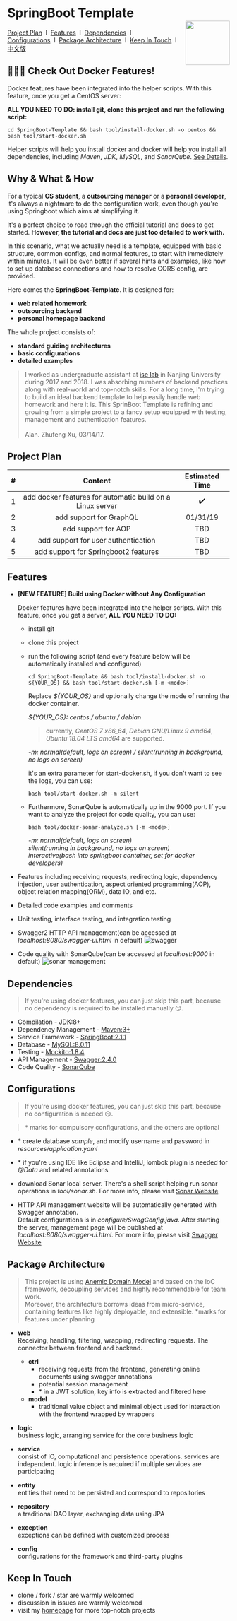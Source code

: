 # SpringBoot Template <img style="float:right;width:100px;padding-top:35px" src="https://img.shields.io/npm/l/vux.svg?style=flat-square" alt="">

[Project Plan](#project-plan)&nbsp;&nbsp;l&nbsp; 
[Features](#features)&nbsp;&nbsp;l&nbsp; 
[Dependencies](#dependencies)&nbsp;&nbsp;l&nbsp;  
[Configurations](#configurations)&nbsp;&nbsp;l&nbsp;
[Package Architecture](#package-architecture)&nbsp;&nbsp;l&nbsp; 
[Keep In Touch](#keep-in-touch)&nbsp;&nbsp;l&nbsp; 
[中文版](README-ZH.md) 

## :tada::tada::tada: Check Out Docker Features!
Docker features have been integrated into the helper scripts. With this feature, once you get a CentOS server: 

**ALL YOU NEED TO DO: install git, clone this project and run the following script:**
```
cd SpringBoot-Template && bash tool/install-docker.sh -o centos && bash tool/start-docker.sh
```

Helper scripts will help you install docker and docker will help you install all dependencies, including 
*Maven*, *JDK*, *MySQL*, and *SonarQube*.
[See Details](#features).


## Why & What & How
For a typical **CS student**, a **outsourcing manager** or a **personal developer**, it's always a nightmare to do the configuration work, even though you're using Springboot which aims at simplifying it.

It's a perfect choice to read through the official tutorial and docs to get started. **However, the tutorial and docs 
are just too detailed to work with.** 

In this scenario, what we actually need is a template, equipped with basic structure, common configs, 
and normal features, to start with immediately within minutes. It will be even better if several hints and examples, like 
how to set up database connections and how to resolve CORS config, are provided.

Here comes the **SpringBoot-Template**.
It is designed for: 
- **web related homework** 
- **outsourcing backend**
- **personal homepage backend**

The whole project consists of:
- **standard guiding architectures**
- **basic configurations**
- **detailed examples**

> I worked as undergraduate assistant at [ise lab](http://www.iselab.cn/) in Nanjing University during 2017 and 2018.
I was absorbing numbers of backend practices along with real-world and top-notch skills.
For a long time, I'm trying to build an ideal backend template to help easily handle web homework and here it is.
This SprinBoot Template is refining and growing from a simple project to a fancy setup equipped with testing, 
management and authentication features.\
\
Alan. Zhufeng Xu, 03/14/17.

## Project Plan
| #   |                      Content                     | Estimated Time |
|:---:|:------------------------------------------------:|:--------------:|
| 1   | add docker features for automatic build on a Linux server |:heavy_check_mark:|
| 2   |              add support for GraphQL             |    01/31/19    |
| 3   |                add support for AOP               |       TBD      |
| 4   |        add support for user authentication       |       TBD      |
| 5   |       add support for Springboot2 features       |       TBD      |

## Features
- **[NEW FEATURE] Build using Docker without Any Configuration**

    Docker features have been integrated into the helper scripts. With this feature, 
    once you get a server, 
    **ALL YOU NEED TO DO:** 
    - install git
    - clone this project 
    - run the following script (and every feature below will be automatically installed and configured)
        ```
        cd SpringBoot-Template && bash tool/install-docker.sh -o ${YOUR_OS} && bash tool/start-docker.sh [-m <mode>]
        ```
        Replace *${YOUR_OS}* and optionally change the mode of running the docker container.
        
        *${YOUR_OS}: centos / ubuntu / debian*
        > currently, *CentOS 7 x86_64*, *Debian GNU/Linux 9 amd64*, *Ubuntu 18.04 LTS amd64* are supported.
        
        *-m: normal(default, logs on screen) / silent(running in background, no logs on screen)*
        
        it's an extra parameter for start-docker.sh, if you don't want to see the logs, you can use:
        ```
        bash tool/start-docker.sh -m silent
        ```
        
    - Furthermore, SonarQube is automatically up in the 9000 port. If you want to analyze the project for code quality,
      you can use:
      
      ```
      bash tool/docker-sonar-analyze.sh [-m <mode>]
      ```
      *-m:  normal(default, logs on screen) <br>
      silent(running in background, no logs on screen) <br>
      interactive(bash into springboot container, set for docker developers)*
     
- Features including receiving requests, redirecting logic, dependency injection, user authentication, aspect oriented programming(AOP),
 object relation mapping(ORM), data IO, and etc. 
 
- Detailed code examples and comments

- Unit testing, interface testing, and integration testing

- Swagger2 HTTP API management(can be accessed at *localhost:8080/swagger-ui.html* in default)
![swagger](https://c1.staticflickr.com/5/4915/31726275207_42bb23af9c_h.jpg)

- Code quality with SonarQube(can be accessed at *localhost:9000* in default)
![sonar management](http://mooctest.oss-cn-shanghai.aliyuncs.com/resources/springboot-tmpl/sonar-management.png)

## Dependencies
> If you're using docker features, you can just skip this part, because no dependency is required to be installed manually :smirk:.
- Compilation - [JDK:8+](https://www.java.com/)
- Dependency Management - [Maven:3+](https://maven.apache.org/download.cgi)
- Service Framework - [SpringBoot:2.1.1](http://projects.spring.io/spring-boot/)
- Database - [MySQL:8.0.11](https://www.mysql.com/)
- Testing - [Mockito:1.8.4](http://site.mockito.org/)
- API Management - [Swagger:2.4.0](http://swagger.io/)
- Code Quality - [SonarQube](https://www.sonarqube.org/)

## Configurations
> If you're using docker features, you can just skip this part, because no configuration is needed :smirk:.

> \* marks for compulsory configurations, and the others are optional

- \* create database *sample*, and modify username and password in *resources/application.yaml*

- \* if you're using IDE like Eclipse and IntelliJ, lombok plugin is needed for *@Data* and related annotations

- download Sonar local server. There's a shell script helping run sonar operations in *tool/sonar.sh*. 
For more info, please visit [Sonar Website](https://www.sonarqube.org/)

- HTTP API management website will be automatically generated with Swagger annotation.  
Default configurations is in *configure/SwagConfig.java*. After starting the server, management page will be published
at *localhost:8080/swagger-ui.html*. For more info, please visit [Swagger Website](http://swagger.io/) 

## Package Architecture
> This project is using [Anemic Domain Model](https://martinfowler.com/bliki/AnemicDomainModel.html) and based on the IoC framework, 
decoupling services and highly recommendable for team work.\
Moreover, the architecture borrows ideas from micro-service, containing features like highly deployable, and extensible.
*marks for features under planning

- **web** \
    Receiving, handling, filtering, wrapping, redirecting requests. The connector between frontend and backend.
    - **ctrl**
        - receiving requests from the frontend, generating online documents using swagger annotations
        - potential session management
        - \* in a JWT solution, key info is extracted and filtered here
    - **model**
        - traditional value object and minimal object used for interaction with the frontend wrapped by wrappers
     
- **logic**\
    business logic, arranging service for the core business logic

- **service**\
    consist of IO, computational and persistence operations.
    services are independent.
    logic inference is required if multiple services are participating

- **entity**\
    entities that need to be persisted and correspond to repositories
    
- **repository**\
    a traditional DAO layer, exchanging data using JPA
    
- **exception**\
    exceptions can be defined with customized process
    
- **config**\
    configurations for the framework and third-party plugins

## Keep In Touch
- clone / fork / star are warmly welcomed
- discussion in issues are warmly welcomed
- visit my [homepage](https://www.alan-zhufengxu.com) for more top-notch projects